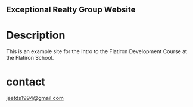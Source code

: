 Exceptional Realty Group Website
---

# Description

This is an example site for the Intro to the Flatiron Development Course at the Flatiron School.

# contact

jeetds1994@gmail.com

